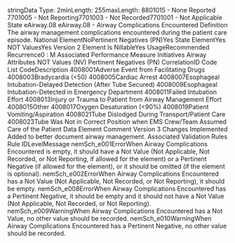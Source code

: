 

stringData Type: 2minLength: 255maxLength: 
8801015 - None Reported
7701005 - Not Reporting7701003 - Not Recorded7701001 - Not Applicable
State
eAirway.08
eAirway.08 - Airway Complications Encountered
Definition
The airway management complications encountered during the patient care episode.
National ElementNoPertinent Negatives (PN)Yes
State ElementYes
NOT ValuesYes
Version 2 Element
Is NillableYes
UsageRecommended
Recurrence0 : M
Associated Performance Measure Initiatives
Airway
Attributes
NOT Values (NV)
Pertinent Negatives (PN)
CorrelationID
Code List
CodeDescription
4008001Adverse Event from Facilitating Drugs
4008003Bradycardia (<50)
4008005Cardiac Arrest
4008007Esophageal Intubation-Delayed Detection (After Tube Secured)
4008009Esophageal Intubation-Detected in Emergency Department
4008011Failed Intubation Effort
4008013Injury or Trauma to Patient from Airway Management Effort
4008015Other
4008017Oxygen Desaturation (<90%)
4008019Patient Vomiting/Aspiration
4008021Tube Dislodged During Transport/Patient Care
4008023Tube Was Not in Correct Position when EMS Crew/Team Assumed Care of the Patient
Data Element Comment
Version 3 Changes Implemented
Added to better document airway management.
Associated Validation Rules
Rule IDLevelMessage
nemSch_e001ErrorWhen Airway Complications Encountered is empty, it should have a Not Value (Not Applicable,
Not Recorded, or Not Reporting, if allowed for the element) or a Pertinent Negative (if allowed
for the element), or it should be omitted (if the element is optional).
nemSch_e002ErrorWhen Airway Complications Encountered has a Not Value (Not Applicable, Not Recorded, or
Not Reporting), it should be empty.
nemSch_e008ErrorWhen Airway Complications Encountered has a Pertinent Negative, it should be empty and it
should not have a Not Value (Not Applicable, Not Recorded, or Not Reporting).
nemSch_e009WarningWhen Airway Complications Encountered has a Not Value, no other value should be recorded.
nemSch_e010WarningWhen Airway Complications Encountered has a Pertinent Negative, no other value should be
recorded.